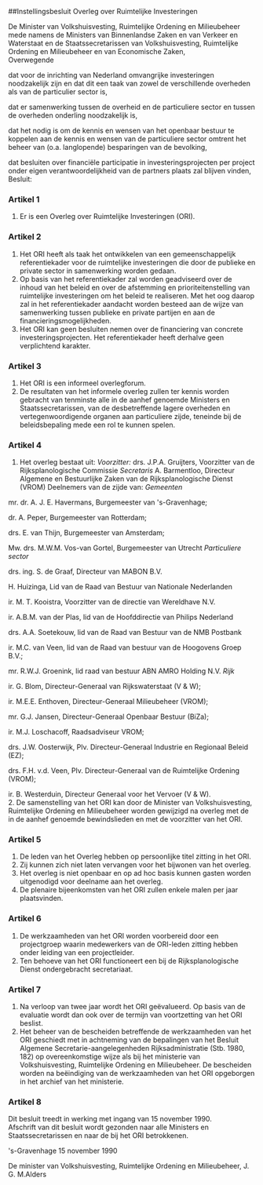 <meta http-equiv='Content-Type' content='text/html; charset=utf-8' />

##Instellingsbesluit Overleg over Ruimtelijke Investeringen

De Minister van Volkshuisvesting, Ruimtelijke Ordening en Milieubeheer mede namens de Ministers van Binnenlandse Zaken en van Verkeer en Waterstaat en de Staatssecretarissen van Volkshuisvesting, Ruimtelijke Ordening en Milieubeheer en van Economische Zaken,  
Overwegende

dat voor de inrichting van Nederland omvangrijke investeringen noodzakelijk zijn en dat dit een taak van zowel de verschillende overheden als van de particulier sector is,

dat er samenwerking tussen de overheid en de particuliere sector en tussen de overheden onderling noodzakelijk is,

dat het nodig is om de kennis en wensen van het openbaar bestuur te koppelen aan de kennis en wensen van de particuliere sector omtrent het beheer van (o.a. langlopende) besparingen van de bevolking,

dat besluiten over financiële participatie in investeringsprojecten per project onder eigen verantwoordelijkheid van de partners plaats zal blijven vinden,
Besluit:    

### Artikel  1  

1.  Er is een Overleg over Ruimtelijke Investeringen (ORI).   

### Artikel  2  

1.  Het ORI heeft als taak het ontwikkelen van een gemeenschappelijk referentiekader voor de ruimtelijke investeringen die door de publieke en private sector in samenwerking worden gedaan.   
2.  Op basis van het referentiekader zal worden geadviseerd over de inhoud van het beleid en over de afstemming en prioriteitenstelling van ruimtelijke investeringen om het beleid te realiseren. Met het oog daarop zal in het referentiekader aandacht worden besteed aan de wijze van samenwerking tussen publieke en private partijen en aan de financieringsmogelijkheden.   
3.  Het ORI kan geen besluiten nemen over de financiering van concrete investeringsprojecten. Het referentiekader heeft derhalve geen verplichtend karakter.   

### Artikel  3  

1.  Het ORI is een informeel overlegforum.   
2.  De resultaten van het informele overleg zullen ter kennis worden gebracht van tenminste alle in de aanhef genoemde Ministers en Staatssecretarissen, van de desbetreffende lagere overheden en vertegenwoordigende organen aan particuliere zijde, teneinde bij de beleidsbepaling mede een rol te kunnen spelen.   

### Artikel  4  

1.  Het overleg bestaat uit:    *Voorzitter:*   drs. J.P.A. Gruijters, Voorzitter van de Rijksplanologische Commissie     *Secretaris*   A. Barmentloo, Directeur Algemene en Bestuurlijke Zaken van de Rijksplanologische Dienst (VROM)    Deelnemers van de zijde van:    *Gemeenten*   

mr. dr. A. J. E. Havermans, Burgemeester van 's-Gravenhage;  

dr. A. Peper, Burgemeester van Rotterdam;  

drs. E. van Thijn, Burgemeester van Amsterdam;  

Mw. drs. M.W.M. Vos-van Gortel, Burgemeester van Utrecht       *Particuliere sector*   

drs. ing. S. de Graaf, Directeur van MABON B.V.  

H. Huizinga, Lid van de Raad van Bestuur van Nationale Nederlanden  

ir. M. T. Kooistra, Voorzitter van de directie van Wereldhave N.V.  

ir. A.B.M. van der Plas, lid van de Hoofddirectie van Philips Nederland  

drs. A.A. Soetekouw, lid van de Raad van Bestuur van de NMB Postbank  

ir. M.C. van Veen, lid van de Raad van bestuur van de Hoogovens Groep B.V.;  

mr. R.W.J. Groenink, lid raad van bestuur ABN AMRO Holding N.V.       *Rijk*   

ir. G. Blom, Directeur-Generaal van Rijkswaterstaat (V & W);  

ir. M.E.E. Enthoven, Directeur-Generaal Milieubeheer (VROM);  

mr. G.J. Jansen, Directeur-Generaal Openbaar Bestuur (BiZa);  

ir. M.J. Loschacoff, Raadsadviseur VROM;  

drs. J.W. Oosterwijk, Plv. Directeur-Generaal Industrie en Regionaal Beleid (EZ);  

drs. F.H. v.d. Veen, Plv. Directeur-Generaal van de Ruimtelijke Ordening (VROM);  

ir. B. Westerduin, Directeur Generaal voor het Vervoer (V & W).        
2.  De samenstelling van het ORI kan door de Minister van Volkshuisvesting, Ruimtelijke Ordening en Milieubeheer worden gewijzigd na overleg met de in de aanhef genoemde bewindslieden en met de voorzitter van het ORI.   

### Artikel  5  

1.  De leden van het Overleg hebben op persoonlijke titel zitting in het ORI.   
2.  Zij kunnen zich niet laten vervangen voor het bijwonen van het overleg.   
3.  Het overleg is niet openbaar en op ad hoc basis kunnen gasten worden uitgenodigd voor deelname aan het overleg.   
4.  De plenaire bijeenkomsten van het ORI zullen enkele malen per jaar plaatsvinden.   

### Artikel  6  

1.  De werkzaamheden van het ORI worden voorbereid door een projectgroep waarin medewerkers van de ORI-leden zitting hebben onder leiding van een projectleider.   
2.  Ten behoeve van het ORI functioneert een bij de Rijksplanologische Dienst ondergebracht secretariaat.   

### Artikel  7  

1.  Na verloop van twee jaar wordt het ORI geëvalueerd. Op basis van de evaluatie wordt dan ook over de termijn van voortzetting van het ORI beslist.   
2.  Het beheer van de bescheiden betreffende de werkzaamheden van het ORI geschiedt met in achtneming van de bepalingen van het Besluit Algemene Secretarie-aangelegenheden Rijksadministratie (Stb. 1980, 182) op overeenkomstige wijze als bij het ministerie van Volkshuisvesting, Ruimtelijke Ordening en Milieubeheer. De bescheiden worden na beëindiging van de werkzaamheden van het ORI opgeborgen in het archief van het ministerie.   

### Artikel  8  

Dit besluit treedt in werking met ingang van 15 november 1990.  
Afschrift van dit besluit wordt gezonden naar alle Ministers en Staatssecretarissen en naar de bij het ORI betrokkenen.   

's-Gravenhage 
15 november 1990    

De 
minister van Volkshuisvesting, Ruimtelijke Ordening en Milieubeheer, 
J. G. M.Alders    

